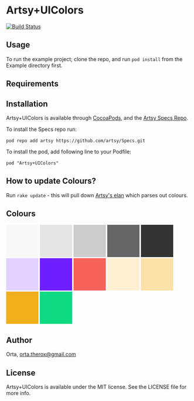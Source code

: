 # Artsy+UIColors

[![Build Status](https://travis-ci.org/artsy/Artsy-UIColors.svg)](https://travis-ci.org/artsy/Artsy-UIColors)

## Usage

To run the example project; clone the repo, and run `pod install` from the Example directory first.

## Requirements

## Installation

Artsy+UIColors is available through [CocoaPods](http://cocoapods.org), and the [Artsy Specs Repo](https://github.com/artsy/specs). 

To install the Specs repo run:

    pod repo add artsy https://github.com/artsy/Specs.git

To install the pod, add following line to your Podfile:

    pod "Artsy+UIColors"

## How to update Colours?

Run `rake update` - this will pull down [Artsy's elan](https://github.com/artsy/elan) which parses out colours.





## Colours
<img src="https://raw.githubusercontent.com/artsy/Artsy-UIColors/master/UnitTests/ReferenceImages/UnitTestsSpec/artsyGrayLight_looks_right@2x.png">
  
<img src="https://raw.githubusercontent.com/artsy/Artsy-UIColors/master/UnitTests/ReferenceImages/UnitTestsSpec/artsyGrayRegular_looks_right@2x.png">
  
<img src="https://raw.githubusercontent.com/artsy/Artsy-UIColors/master/UnitTests/ReferenceImages/UnitTestsSpec/artsyGrayMedium_looks_right@2x.png">
  
<img src="https://raw.githubusercontent.com/artsy/Artsy-UIColors/master/UnitTests/ReferenceImages/UnitTestsSpec/artsyGraySemibold_looks_right@2x.png">
  
<img src="https://raw.githubusercontent.com/artsy/Artsy-UIColors/master/UnitTests/ReferenceImages/UnitTestsSpec/artsyGrayBold_looks_right@2x.png">
  
<img src="https://raw.githubusercontent.com/artsy/Artsy-UIColors/master/UnitTests/ReferenceImages/UnitTestsSpec/artsyPurpleLight_looks_right@2x.png">
  
<img src="https://raw.githubusercontent.com/artsy/Artsy-UIColors/master/UnitTests/ReferenceImages/UnitTestsSpec/artsyPurpleRegular_looks_right@2x.png">
  
<img src="https://raw.githubusercontent.com/artsy/Artsy-UIColors/master/UnitTests/ReferenceImages/UnitTestsSpec/artsyRedRegular_looks_right@2x.png">
  
<img src="https://raw.githubusercontent.com/artsy/Artsy-UIColors/master/UnitTests/ReferenceImages/UnitTestsSpec/artsyYellowRegular_looks_right@2x.png">
  
<img src="https://raw.githubusercontent.com/artsy/Artsy-UIColors/master/UnitTests/ReferenceImages/UnitTestsSpec/artsyYellowMedium_looks_right@2x.png">
  
<img src="https://raw.githubusercontent.com/artsy/Artsy-UIColors/master/UnitTests/ReferenceImages/UnitTestsSpec/artsyYellowBold_looks_right@2x.png">
  
<img src="https://raw.githubusercontent.com/artsy/Artsy-UIColors/master/UnitTests/ReferenceImages/UnitTestsSpec/artsyGreenRegular_looks_right@2x.png">
  
## Author

Orta, orta.therox@gmail.com

## License

Artsy+UIColors is available under the MIT license. See the LICENSE file for more info.
